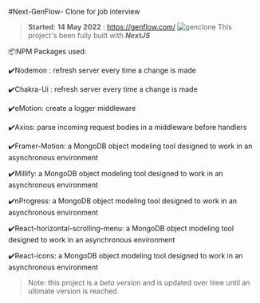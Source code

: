 #Next-GenFlow- Clone for job interview
> **Started**: **14 May 2022** : https://genflow.com/
 ![genclone](https://user-images.githubusercontent.com/98230162/168657852-2e27c47c-c694-4365-bdf7-049d7b57c4b2.jpg)
This project's been fully built with ***NextJS***

<p>📦NPM Packages used:</p>
<p>✔️Nodemon : refresh server every time a change is made</p>
<p>✔️Chakra-Ui : refresh server every time a change is made</p>
<p>✔️eMotion: create a logger middleware</p>
<p>✔️Axios: parse incoming request bodies in a middleware before handlers</p>
<p>✔️Framer-Motion: a MongoDB object modeling tool designed to work in an asynchronous environment</p>
<p>✔️Millify: a MongoDB object modeling tool designed to work in an asynchronous environment</p>
<p>✔️nProgress: a MongoDB object modeling tool designed to work in an asynchronous environment</p>
<p>✔️React-horizontal-scrolling-menu: a MongoDB object modeling tool designed to work in an asynchronous environment</p>
<p>✔️React-icons: a MongoDB object modeling tool designed to work in an asynchronous environment</p>

> Note: this project is a *beta version* and is updated over time until an ultimate version is reached.





